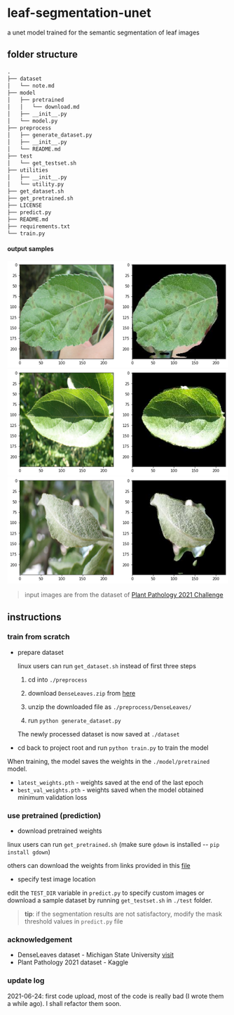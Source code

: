 # leaf-segmentation-unet
a unet model trained for the semantic segmentation of leaf images

## folder structure

```
.
├── dataset
│   └── note.md
├── model
│   ├── pretrained
│   │   └── download.md
│   ├── __init__.py
│   └── model.py
├── preprocess
│   ├── generate_dataset.py
│   ├── __init__.py
│   └── README.md
├── test
│   └── get_testset.sh
├── utilities
│   ├── __init__.py
│   └── utility.py
├── get_dataset.sh
├── get_pretrained.sh
├── LICENSE
├── predict.py
├── README.md
├── requirements.txt
└── train.py
```
#### output samples
![1](static/1.png)
![2](static/2.png)
![3](static/3.png)
> input images are from the dataset of [Plant Pathology 2021 Challenge](https://www.kaggle.com/c/plant-pathology-2021-fgvc8)

## instructions

### train from scratch

* prepare dataset

    linux users can run `get_dataset.sh` instead of first three steps
    1. cd into `./preprocess`
    1. download `DenseLeaves.zip` from [here](https://www.egr.msu.edu/denseleaves/Data/DenseLeaves.zip)
    1. unzip the downloaded file as `./preprocess/DenseLeaves/`

    1. run `python generate_dataset.py`

    The newly processed dataset is now saved at `./dataset`

* cd back to project root and run `python train.py` to train the model

When training, the model saves the weights in the `./model/pretrained` model.
* `latest_weights.pth` - weights saved at the end of the last epoch
* `best_val_weights.pth` - weights saved when the model obtained minimum validation loss

### use pretrained (prediction)

* download pretrained weights

linux users can run `get_pretrained.sh` (make sure `gdown` is installed -- `pip install gdown`)

others can download the weights from links provided in this [file](./model/pretrained/download.md)

* specify test image location

edit the `TEST_DIR` variable in `predict.py` to specify custom images or download a sample dataset by running `get_testset.sh` in `./test` folder.

> **tip**: if the segmentation results are not satisfactory, modify the mask threshold values in `predict.py` file
### acknowledgement

* DenseLeaves dataset - Michigan State University [visit](https://www.egr.msu.edu/denseleaves/)
* Plant Pathology 2021 dataset - Kaggle

### update log
2021-06-24: first code upload, most of the code is really bad (I wrote them a while ago). I shall refactor them soon.
